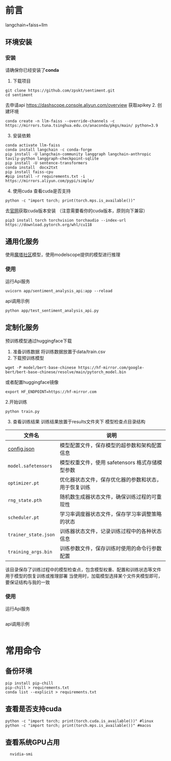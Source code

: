 # 前言
langchain+faiss+llm
## 环境安装
### 安装
请确保你已经安装了**conda**
1. 下载项目
```shell
git clone https://github.com/zpskt/sentiment.git
cd sentiment
```
去申请api
https://dashscope.console.aliyun.com/overview 获取apikey
2. 创建环境
```shell
conda create -n llm-faiss --override-channels -c https://mirrors.tuna.tsinghua.edu.cn/anaconda/pkgs/main/ python=3.9
```
3. 安装依赖
```shell
conda activate llm-faiss
conda install langchain -c conda-forge
pip install -U langchain-community langgraph langchain-anthropic tavily-python langgraph-checkpoint-sqlite
pip install -U sentence-transformers
conda install  docx2txt
pip install faiss-cpu
#pip install -r requirements.txt -i https://mirrors.aliyun.com/pypi/simple/
```
4. 使用cuda
查看cuda是否支持
```shell
python -c "import torch; print(torch.mps.is_available())"
```
去[官网](https://pytorch.org/get-started/locally/)获取cuda版本安装 （注意需要看你的cuda版本，原则向下兼容）
```shell
pip3 install torch torchvision torchaudio --index-url https://download.pytorch.org/whl/cu118
```

## 通用化服务
使用[魔塔社区](https://www.modelscope.cn/models/iic/nlp_structbert_nli_chinese-large)模型，使用modelscope提供的模型进行推理

### 使用
运行Api服务
```shell
uvicorn app/sentiment_analysis_api:app --reload
```
api调用示例
```shell
python app/test_sentiment_analysis_api.py
```
## 定制化服务
预训练模型通过huggingface下载
1. 准备训练数据
将训练数据放置于data/train.csv
2. 下载预训练模型
```shell
wget -P model/bert-base-chinese https://hf-mirror.com/google-bert/bert-base-chinese/resolve/main/pytorch_model.bin
```
或者配置huggingface镜像
```shell
export HF_ENDPOINT=https://hf-mirror.com
```

2.开始训练
```shell
python train.py 
```
3. 查看训练结果 
训练结果放置于results文件夹下 
模型检查点目录结构

| 文件名              | 说明                                                         |
|---------------------|--------------------------------------------------------------|
| [config.json](file://D:\zpskt\sentiment\model\bert-base-chinese\config.json)       | 模型配置文件，保存模型的超参数和架构配置信息   |              |
| `model.safetensors` | 模型权重文件，使用 safetensors 格式存储模型参数              |
| `optimizer.pt`      | 优化器状态文件，保存优化器的参数和状态，用于恢复训练         |
| `rng_state.pth`     | 随机数生成器状态文件，确保训练过程的可重现性                 |
| `scheduler.pt`      | 学习率调度器状态文件，保存学习率调整策略的状态               |
| `trainer_state.json`| 训练器状态文件，记录训练过程中的各种状态信息                 |
| `training_args.bin` | 训练参数文件，保存训练时使用的命令行参数配置                 |

该目录保存了训练过程中的模型检查点，包含模型权重、配置和训练状态等文件
用于模型的恢复训练或推理部署
当使用时，加载模型选择某个文件夹模型即可，要保证结构与我的一致
### 使用
运行Api服务
```shell
```
api调用示例
```shell
```

# 常用命令
## 备份环境
```shell
pip install pip-chill
pip-chill > requirements.txt
conda list --explicit > requirements.txt
```
## 查看是否支持cuda
```shell
python -c "import torch; print(torch.cuda.is_available())" #linux
python -c "import torch; print(torch.mps.is_available())" #macos
```
## 查看系统GPU占用
```shell
  nvidia-smi
```
